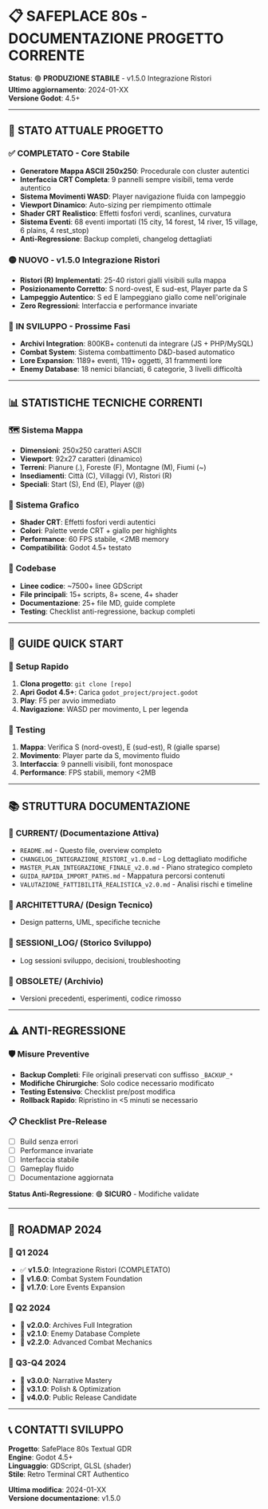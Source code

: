 # 📋 SAFEPLACE 80s - DOCUMENTAZIONE PROGETTO CORRENTE

**Status**: 🟢 **PRODUZIONE STABILE** - v1.5.0 Integrazione Ristori  
**Ultimo aggiornamento**: 2024-01-XX  
**Versione Godot**: 4.5+

---

## 🎯 **STATO ATTUALE PROGETTO**

### ✅ **COMPLETATO - Core Stabile**
- **Generatore Mappa ASCII 250x250**: Procedurale con cluster autentici
- **Interfaccia CRT Completa**: 9 pannelli sempre visibili, tema verde autentico  
- **Sistema Movimenti WASD**: Player navigazione fluida con lampeggio
- **Viewport Dinamico**: Auto-sizing per riempimento ottimale
- **Shader CRT Realistico**: Effetti fosfori verdi, scanlines, curvatura
- **Sistema Eventi**: 68 eventi importati (15 city, 14 forest, 14 river, 15 village, 6 plains, 4 rest_stop)
- **Anti-Regressione**: Backup completi, changelog dettagliati

### 🟡 **NUOVO - v1.5.0 Integrazione Ristori**
- **Ristori (R) Implementati**: 25-40 ristori gialli visibili sulla mappa
- **Posizionamento Corretto**: S nord-ovest, E sud-est, Player parte da S
- **Lampeggio Autentico**: S ed E lampeggiano giallo come nell'originale
- **Zero Regressioni**: Interfaccia e performance invariate

### 🔄 **IN SVILUPPO - Prossime Fasi**
- **Archivi Integration**: 800KB+ contenuti da integrare (JS + PHP/MySQL)
- **Combat System**: Sistema combattimento D&D-based automatico
- **Lore Expansion**: 1189+ eventi, 119+ oggetti, 31 frammenti lore
- **Enemy Database**: 18 nemici bilanciati, 6 categorie, 3 livelli difficoltà

---

## 📊 **STATISTICHE TECNICHE CORRENTI**

### 🗺️ **Sistema Mappa**
- **Dimensioni**: 250x250 caratteri ASCII
- **Viewport**: 92x27 caratteri (dinamico)
- **Terreni**: Pianure (.), Foreste (F), Montagne (M), Fiumi (~)
- **Insediamenti**: Città (C), Villaggi (V), Ristori (R)
- **Speciali**: Start (S), End (E), Player (@)

### 🎨 **Sistema Grafico**
- **Shader CRT**: Effetti fosfori verdi autentici
- **Colori**: Palette verde CRT + giallo per highlights
- **Performance**: 60 FPS stabile, <2MB memory
- **Compatibilità**: Godot 4.5+ testato

### 📁 **Codebase**
- **Linee codice**: ~7500+ linee GDScript
- **File principali**: 15+ scripts, 8+ scene, 4+ shader
- **Documentazione**: 25+ file MD, guide complete
- **Testing**: Checklist anti-regressione, backup completi

---

## 🔧 **GUIDE QUICK START**

### 🚀 **Setup Rapido**
1. **Clona progetto**: `git clone [repo]`
2. **Apri Godot 4.5+**: Carica `godot_project/project.godot`
3. **Play**: F5 per avvio immediato
4. **Navigazione**: WASD per movimento, L per legenda

### 🧪 **Testing**
1. **Mappa**: Verifica S (nord-ovest), E (sud-est), R (gialle sparse)
2. **Movimento**: Player parte da S, movimento fluido
3. **Interfaccia**: 9 pannelli visibili, font monospace
4. **Performance**: FPS stabili, memory <2MB

---

## 📚 **STRUTTURA DOCUMENTAZIONE**

### 📂 **CURRENT/ (Documentazione Attiva)**
- `README.md` - Questo file, overview completo
- `CHANGELOG_INTEGRAZIONE_RISTORI_v1.0.md` - Log dettagliato modifiche
- `MASTER_PLAN_INTEGRAZIONE_FINALE_v2.0.md` - Piano strategico completo
- `GUIDA_RAPIDA_IMPORT_PATHS.md` - Mappatura percorsi contenuti
- `VALUTAZIONE_FATTIBILITÀ_REALISTICA_v2.0.md` - Analisi rischi e timeline

### 📂 **ARCHITETTURA/ (Design Tecnico)**
- Design patterns, UML, specifiche tecniche

### 📂 **SESSIONI_LOG/ (Storico Sviluppo)**  
- Log sessioni sviluppo, decisioni, troubleshooting

### 📂 **OBSOLETE/ (Archivio)**
- Versioni precedenti, esperimenti, codice rimosso

---

## ⚠️ **ANTI-REGRESSIONE**

### 🛡️ **Misure Preventive**
- **Backup Completi**: File originali preservati con suffisso `_BACKUP_*`
- **Modifiche Chirurgiche**: Solo codice necessario modificato
- **Testing Estensivo**: Checklist pre/post modifica
- **Rollback Rapido**: Ripristino in <5 minuti se necessario

### 📋 **Checklist Pre-Release**
- [ ] Build senza errori
- [ ] Performance invariate  
- [ ] Interfaccia stabile
- [ ] Gameplay fluido
- [ ] Documentazione aggiornata

**Status Anti-Regressione**: 🟢 **SICURO** - Modifiche validate

---

## 🎯 **ROADMAP 2024**

### 📅 **Q1 2024**
- ✅ **v1.5.0**: Integrazione Ristori (COMPLETATO)
- 🔄 **v1.6.0**: Combat System Foundation
- 🔄 **v1.7.0**: Lore Events Expansion

### 📅 **Q2 2024**  
- 🔄 **v2.0.0**: Archives Full Integration
- 🔄 **v2.1.0**: Enemy Database Complete
- 🔄 **v2.2.0**: Advanced Combat Mechanics

### 📅 **Q3-Q4 2024**
- 🔄 **v3.0.0**: Narrative Mastery
- 🔄 **v3.1.0**: Polish & Optimization
- 🔄 **v4.0.0**: Public Release Candidate

---

## 📞 **CONTATTI SVILUPPO**

**Progetto**: SafePlace 80s Textual GDR  
**Engine**: Godot 4.5+  
**Linguaggio**: GDScript, GLSL (shader)  
**Stile**: Retro Terminal CRT Authentico

**Ultima modifica**: 2024-01-XX  
**Versione documentazione**: v1.5.0 